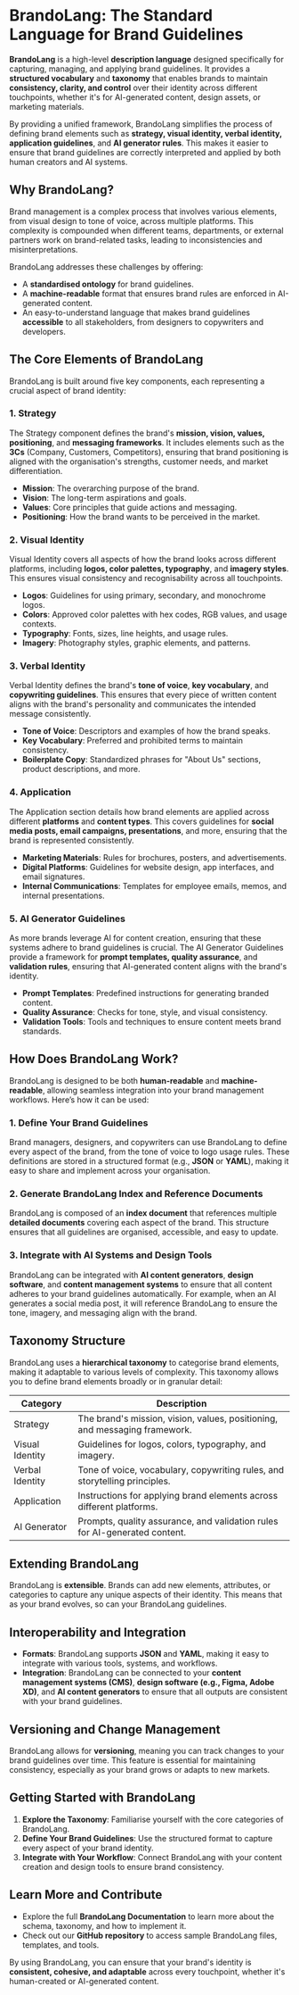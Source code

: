 # **BrandoLang: The Standard Language for Brand Guidelines**

**BrandoLang** is a high-level **description language** designed specifically for capturing, managing, and applying brand guidelines. It provides a **structured vocabulary** and **taxonomy** that enables brands to maintain **consistency, clarity, and control** over their identity across different touchpoints, whether it's for AI-generated content, design assets, or marketing materials.

By providing a unified framework, BrandoLang simplifies the process of defining brand elements such as **strategy, visual identity, verbal identity, application guidelines**, and **AI generator rules**. This makes it easier to ensure that brand guidelines are correctly interpreted and applied by both human creators and AI systems.

## **Why BrandoLang?**

Brand management is a complex process that involves various elements, from visual design to tone of voice, across multiple platforms. This complexity is compounded when different teams, departments, or external partners work on brand-related tasks, leading to inconsistencies and misinterpretations.

BrandoLang addresses these challenges by offering:
- A **standardised ontology** for brand guidelines.
- A **machine-readable** format that ensures brand rules are enforced in AI-generated content.
- An easy-to-understand language that makes brand guidelines **accessible** to all stakeholders, from designers to copywriters and developers.

## **The Core Elements of BrandoLang**

BrandoLang is built around five key components, each representing a crucial aspect of brand identity:

### 1. **Strategy**
The Strategy component defines the brand's **mission, vision, values, positioning**, and **messaging frameworks**. It includes elements such as the **3Cs** (Company, Customers, Competitors), ensuring that brand positioning is aligned with the organisation's strengths, customer needs, and market differentiation.

- **Mission**: The overarching purpose of the brand.
- **Vision**: The long-term aspirations and goals.
- **Values**: Core principles that guide actions and messaging.
- **Positioning**: How the brand wants to be perceived in the market.

### 2. **Visual Identity**
Visual Identity covers all aspects of how the brand looks across different platforms, including **logos, color palettes, typography**, and **imagery styles**. This ensures visual consistency and recognisability across all touchpoints.

- **Logos**: Guidelines for using primary, secondary, and monochrome logos.
- **Colors**: Approved color palettes with hex codes, RGB values, and usage contexts.
- **Typography**: Fonts, sizes, line heights, and usage rules.
- **Imagery**: Photography styles, graphic elements, and patterns.

### 3. **Verbal Identity**
Verbal Identity defines the brand's **tone of voice**, **key vocabulary**, and **copywriting guidelines**. This ensures that every piece of written content aligns with the brand's personality and communicates the intended message consistently.

- **Tone of Voice**: Descriptors and examples of how the brand speaks.
- **Key Vocabulary**: Preferred and prohibited terms to maintain consistency.
- **Boilerplate Copy**: Standardized phrases for "About Us" sections, product descriptions, and more.

### 4. **Application**
The Application section details how brand elements are applied across different **platforms** and **content types**. This covers guidelines for **social media posts, email campaigns, presentations**, and more, ensuring that the brand is represented consistently.

- **Marketing Materials**: Rules for brochures, posters, and advertisements.
- **Digital Platforms**: Guidelines for website design, app interfaces, and email signatures.
- **Internal Communications**: Templates for employee emails, memos, and internal presentations.

### 5. **AI Generator Guidelines**
As more brands leverage AI for content creation, ensuring that these systems adhere to brand guidelines is crucial. The AI Generator Guidelines provide a framework for **prompt templates, quality assurance**, and **validation rules**, ensuring that AI-generated content aligns with the brand's identity.

- **Prompt Templates**: Predefined instructions for generating branded content.
- **Quality Assurance**: Checks for tone, style, and visual consistency.
- **Validation Tools**: Tools and techniques to ensure content meets brand standards.

## **How Does BrandoLang Work?**

BrandoLang is designed to be both **human-readable** and **machine-readable**, allowing seamless integration into your brand management workflows. Here’s how it can be used:

### 1. **Define Your Brand Guidelines**
Brand managers, designers, and copywriters can use BrandoLang to define every aspect of the brand, from the tone of voice to logo usage rules. These definitions are stored in a structured format (e.g., **JSON** or **YAML**), making it easy to share and implement across your organisation.

### 2. **Generate BrandoLang Index and Reference Documents**
BrandoLang is composed of an **index document** that references multiple **detailed documents** covering each aspect of the brand. This structure ensures that all guidelines are organised, accessible, and easy to update.

### 3. **Integrate with AI Systems and Design Tools**
BrandoLang can be integrated with **AI content generators**, **design software**, and **content management systems** to ensure that all content adheres to your brand guidelines automatically. For example, when an AI generates a social media post, it will reference BrandoLang to ensure the tone, imagery, and messaging align with the brand.

## **Taxonomy Structure**

BrandoLang uses a **hierarchical taxonomy** to categorise brand elements, making it adaptable to various levels of complexity. This taxonomy allows you to define brand elements broadly or in granular detail:

| **Category**       | **Description**                                        |
|--------------------|--------------------------------------------------------|
| Strategy           | The brand's mission, vision, values, positioning, and messaging framework. |
| Visual Identity    | Guidelines for logos, colors, typography, and imagery.  |
| Verbal Identity    | Tone of voice, vocabulary, copywriting rules, and storytelling principles. |
| Application        | Instructions for applying brand elements across different platforms. |
| AI Generator       | Prompts, quality assurance, and validation rules for AI-generated content. |

## **Extending BrandoLang**

BrandoLang is **extensible**. Brands can add new elements, attributes, or categories to capture any unique aspects of their identity. This means that as your brand evolves, so can your BrandoLang guidelines.

## **Interoperability and Integration**

- **Formats**: BrandoLang supports **JSON** and **YAML**, making it easy to integrate with various tools, systems, and workflows.
- **Integration**: BrandoLang can be connected to your **content management systems (CMS)**, **design software (e.g., Figma, Adobe XD)**, and **AI content generators** to ensure that all outputs are consistent with your brand guidelines.

## **Versioning and Change Management**

BrandoLang allows for **versioning**, meaning you can track changes to your brand guidelines over time. This feature is essential for maintaining consistency, especially as your brand grows or adapts to new markets.

## **Getting Started with BrandoLang**

1. **Explore the Taxonomy**: Familiarise yourself with the core categories of BrandoLang.
2. **Define Your Brand Guidelines**: Use the structured format to capture every aspect of your brand identity.
3. **Integrate with Your Workflow**: Connect BrandoLang with your content creation and design tools to ensure brand consistency.

## **Learn More and Contribute**

- Explore the full **BrandoLang Documentation** to learn more about the schema, taxonomy, and how to implement it.
- Check out our **GitHub repository** to access sample BrandoLang files, templates, and tools.

By using BrandoLang, you can ensure that your brand's identity is **consistent, cohesive, and adaptable** across every touchpoint, whether it's human-created or AI-generated content.


